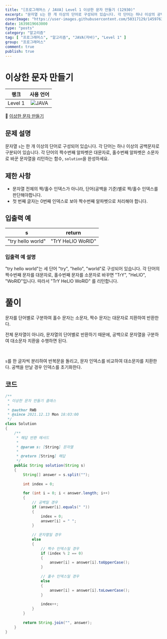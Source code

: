 ```yaml
---
title: "[프로그래머스 / JAVA] Level 1 이상한 문자 만들기 (12930)"
excerpt: "문자열 s는 한 개 이상의 단어로 구성되어 있습니다. 각 단어는 하나 이상의 공백문자로 구분되어 있습니다. 각 단어의 짝수번째 알파벳은 대문자로, 홀수번째 알파벳은 소문자로 바꾼 문자열을 리턴하는 함수, solution을 완성하세요."
coverImage: "https://user-images.githubusercontent.com/50317129/145976356-6b5d1430-31c0-4c34-829e-6be8f747ab19.png"
date: 1639819663000
type: "posts"
category: "알고리즘"
tag: [ "프로그래머스", "알고리즘", "JAVA(자바)", "Level 1" ]
group: "프로그래머스"
comment: true
publish: true
---
```


# 이상한 문자 만들기

|  랭크   |                                                      사용 언어                                                      |
| :-----: | :-----------------------------------------------------------------------------------------------------------------: |
| Level 1 | ![JAVA](https://shields.io/badge/java-JDK%2011-lightgray?logo=java&style=plastic&logoColor=white&labelColor=orange) |

🔗 [이상한 문자 만들기](https://programmers.co.kr/learn/courses/30/lessons/12930)





## 문제 설명

문자열 `s`는 한 개 이상의 단어로 구성되어 있습니다. 각 단어는 하나 이상의 공백문자로 구분되어 있습니다. 각 단어의 짝수번째 알파벳은 대문자로, 홀수번째 알파벳은 소문자로 바꾼 문자열을 리턴하는 함수, `solution`을 완성하세요.





## 제한 사항

* 문자열 전체의 짝/홀수 인덱스가 아니라, 단어(공백을 기준)별로 짝/홀수 인덱스를 판단해야합니다.
* 첫 번째 글자는 0번째 인덱스로 보아 짝수번째 알파벳으로 처리해야 합니다.





## 입출력 예

|         s         |      return       |
| :---------------: | :---------------: |
| "try hello world" | "TrY HeLlO WoRlD" |



### 입출력 예 설명

"try hello world"는 세 단어 "try", "hello", "world"로 구성되어 있습니다. 각 단어의 짝수번째 문자를 대문자로, 홀수번째 문자를 소문자로 바꾸면 "TrY", "HeLlO", "WoRlD"입니다. 따라서 "TrY HeLlO WoRlD" 를 리턴합니다.










# 풀이

문자를 단어별로 구분하여 홀수 문자는 소문자, 짝수 문자는 대문자로 치환하여 반환한다.

전체 문자열이 아니라, 문자열의 단어별로 반환하기 때문에, 공백으로 문자열을 구분하여 대소문자 치환을 수행하면 된다.

<br />

`s`를 한 글자씩 분리하여 반복문을 돌리고, 문자 인덱스를 비교하여 대소문자를 치환한다. 공백을 만날 경우 인덱스를 초기화한다.





## 코드

``` java
/**
 * 이상한 문자 만들기 클래스
 *
 * @author RWB
 * @since 2021.12.13 Mon 18:03:00
 */
class Solution
{
	/**
	 * 해답 반환 메서드
	 *
	 * @param s: [String] 문자열
	 *
	 * @return [String] 해답
	 */
	public String solution(String s)
	{
		String[] answer = s.split("");
		
		int index = 0;
		
		for (int i = 0; i < answer.length; i++)
		{
			// 공백일 경우
			if (answer[i].equals(" "))
			{
				index = 0;
				answer[i] = " ";
			}
			
			// 문자열일 경우
			else
			{
				// 짝수 인덱스일 경우
				if (index % 2 == 0)
				{
					answer[i] = answer[i].toUpperCase();
				}
				
				// 홀수 인덱스일 경우
				else
				{
					answer[i] = answer[i].toLowerCase();
				}
				
				index++;
			}
		}
		
		return String.join("", answer);
	}
}
```
